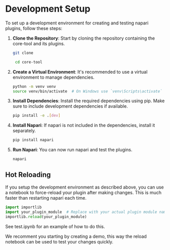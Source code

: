# Development Setup

To set up a development environment for creating and testing napari plugins, follow these steps:

1. **Clone the Repository**: Start by cloning the repository containing the core-tool and its plugins.

   ```bash
   git clone

    cd core-tool
    ```
2. **Create a Virtual Environment**: It's recommended to use a virtual environment to manage dependencies.
    ```bash
    python -m venv venv
    source venv/bin/activate  # On Windows use `venv\Scripts\activate`
    ```
3. **Install Dependencies**: Install the required dependencies using pip. Make sure to include development dependencies if available.
    ```bash
    pip install -e .[dev]
    ```
4. **Install Napari**: If napari is not included in the dependencies, install it separately.
    ```bash
    pip install napari
    ```
5. **Run Napari**: You can now run napari and test the plugins.
    ```bash
    napari
    ```

## Hot Reloading

If you setup the development environment as described above, you can use a notebook to force-reload your plugin after making changes. This is much faster than restarting napari each time.

```python
import importlib
import your_plugin_module  # Replace with your actual plugin module name
importlib.reload(your_plugin_module)
```

See test.ipynb for an example of how to do this.

We recomment you starting by creating a demo, this way the reload notebook can be used to test your changes quickly. 
